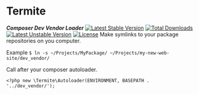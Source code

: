 # Termite
***Composer Dev Vendor Loader***
[![Latest Stable Version](https://poser.pugx.org/jrsaunders/termite/v/stable)](https://packagist.org/packages/jrsaunders/termite)
[![Total Downloads](https://poser.pugx.org/jrsaunders/termite/downloads)](https://packagist.org/packages/jrsaunders/termite)
[![Latest Unstable Version](https://poser.pugx.org/jrsaunders/termite/v/unstable)](https://packagist.org/packages/jrsaunders/termite)
[![License](https://poser.pugx.org/jrsaunders/termite/license)](https://packagist.org/packages/jrsaunders/termite)
Make symlinks to your package repositories on you computer.

Example ```$ ln -s ~/Projects/MyPackage/ ~/Projects/my-new-web-site/dev_vendor/```

Call after your composer autoloader.

```<?php new \Termite\Autoloader(ENVIRONMENT, BASEPATH . '../dev_vendor/');```

